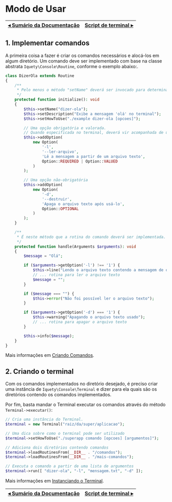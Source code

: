 # Modo de Usar

[◂ Sumário da Documentação](indice.md) | [Script de terminal ▸](02-script-de-terminal.md)
-- | --

## 1. Implementar comandos

A primeira coisa a fazer é criar os comandos necessários e alocá-los em algum diretório. Um comando deve ser implementado com base na classe abstrata `Iquety\Console\Routine`, conforme o exemplo abaixo:.

```php
class DizerOla extends Routine
{
    /**
     * Pelo menos o método "setName" deverá ser invocado para determinar a palavra 
     */
    protected function initialize(): void
    {
        $this->setName("dizer-ola");
        $this->setDescription("Exibe a mensagem 'olá' no terminal");
        $this->setHowToUse("./example dizer-ola [opcoes]");

        // Uma opção obrigatória e valorada.
        // Quando especificada no terminal, deverá vir acompanhada de um valor
        $this->addOption(
            new Option(
                '-l',
                '--ler-arquivo',
                'Lê a mensagem a partir de um arquivo texto',
                Option::REQUIRED | Option::VALUED
            )
        );

        // Uma opção não-obrigatória
        $this->addOption(
            new Option(
                '-d',
                '--destruir',
                'Apaga o arquivo texto após usá-lo',
                Option::OPTIONAL
            )
        );
    }

    /**
     * É neste método que a rotina do comando deverá ser implementada.
     */ 
    protected function handle(Arguments $arguments): void
    {
        $message = "Olá";

        if ($arguments->getOption('-l') !== '1') {
            $this->line("Lendo o arquivo texto contendo a mensagem de olá");
            // ... rotina para ler o arquivo texto
            $message = "";
        }

        if ($message === "") {
            $this->error("Não foi possível ler o arquivo texto");
        }

        if ($arguments->getOption('-d') === '1') {
            $this->warning("Apagando o arquivo texto usado");
            // ... rotina para apagar o arquivo texto
        }

        $this->info($message);
    }
}
```

Mais informações em [Criando Comandos](04-criando-comandos.md).

## 2. Criando o terminal

Com os comandos implementados no diretório desejado, é preciso criar uma instância de `Iquety\Console\Terminal` e dizer para ela quais são os diretórios contendo os comandos implementados.

Por fim, basta mandar o Terminal executar os comandos através do método `Terminal->executar()`:

```php
// Cria uma instância do Terminal. 
$terminal = new Terminal("raiz/da/super/aplicacao");

// Uma dica sobre como o terminal pode ser utilizado
$terminal->setHowToUse("./superapp comando [opcoes] [argumentos]");

// Adiciona dois diretórios contendo comandos
$terminal->loadRoutinesFrom(__DIR__ . "/comandos");
$terminal->loadRoutinesFrom(__DIR__ . "/mais-comandos");

// Executa o comando a partir de uma lista de argumentos
$terminal->run([ "dizer-ola", "-l", "mensagem.txt", "-d" ]);

```

Mais informações em [Instanciando o Terminal](03-instanciando-o-terminal.md).

[◂ Sumário da Documentação](indice.md) | [Script de terminal ▸](02-script-de-terminal.md)
-- | --
